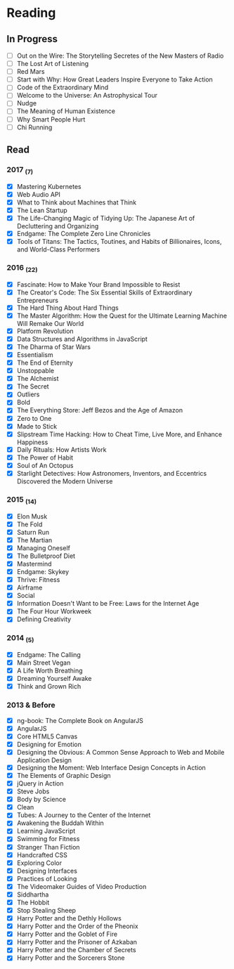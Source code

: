 # Reading

## In Progress

- [ ] Out on the Wire: The Storytelling Secretes of the New Masters of Radio
- [ ] The Lost Art of Listening
- [ ] Red Mars
- [ ] Start with Why: How Great Leaders Inspire Everyone to Take Action
- [ ] Code of the Extraordinary Mind
- [ ] Welcome to the Universe: An Astrophysical Tour
- [ ] Nudge
- [ ] The Meaning of Human Existence
- [ ] Why Smart People Hurt
- [ ] Chi Running

## Read

### 2017 <sub>(7)</sub>

 - [X] Mastering Kubernetes
 - [x] Web Audio API
 - [x] What to Think about Machines that Think
 - [x] The Lean Startup
 - [x] The Life-Changing Magic of Tidying Up: The Japanese Art of Decluttering and Organizing
 - [x] Endgame: The Complete Zero Line Chronicles
 - [X] Tools of Titans: The Tactics, Toutines, and Habits of Billionaires, Icons, and World-Class Performers

### 2016 <sub>(22)</sub>

- [x] Fascinate: How to Make Your Brand Impossible to Resist
- [X] The Creator's Code: The Six Essential Skills of Extraordinary Entrepreneurs
- [X] The Hard Thing About Hard Things
- [X] The Master Algorithm: How the Quest for the Ultimate Learning Machine Will Remake Our World
- [X] Platform Revolution
- [x] Data Structures and Algorithms in JavaScript
- [x] The Dharma of Star Wars
- [x] Essentialism
- [x] The End of Eternity
- [x] Unstoppable
- [x] The Alchemist
- [x] The Secret
- [x] Outliers
- [x] Bold
- [x] The Everything Store: Jeff Bezos and the Age of Amazon
- [x] Zero to One
- [x] Made to Stick
- [x] Slipstream Time Hacking: How to Cheat Time, Live More, and Enhance Happiness
- [x] Daily Rituals: How Artists Work
- [x] The Power of Habit
- [x] Soul of An Octopus
- [x] Starlight Detectives: How Astronomers, Inventors, and Eccentrics Discovered the Modern Universe

### 2015 <sub>(14)</sub>

- [x] Elon Musk
- [x] The Fold
- [x] Saturn Run
- [x] The Martian
- [x] Managing Oneself
- [x] The Bulletproof Diet
- [x] Mastermind
- [x] Endgame: Skykey
- [x] Thrive: Fitness
- [x] Airframe
- [x] Social
- [x] Information Doesn't Want to be Free: Laws for the Internet Age
- [x] The Four Hour Workweek
- [x] Defining Creativity

### 2014 <sub>(5)</sub>

- [x] Endgame: The Calling
- [x] Main Street Vegan
- [x] A Life Worth Breathing
- [x] Dreaming Yourself Awake
- [x] Think and Grown Rich

### 2013 & Before

- [x] ng-book: The Complete Book on AngularJS
- [x] AngularJS
- [x] Core HTML5 Canvas
- [x] Designing for Emotion
- [x] Designing the Obvious: A Common Sense Approach to Web and Mobile Application Design
- [x] Designing the Moment: Web Interface Design Concepts in Action
- [x] The Elements of Graphic Design
- [x] jQuery in Action
- [x] Steve Jobs
- [x] Body by Science
- [x] Clean
- [x] Tubes: A Journey to the Center of the Internet
- [x] Awakening the Buddah Within
- [x] Learning JavaScript
- [x] Swimming for Fitness
- [x] Stranger Than Fiction
- [x] Handcrafted CSS
- [x] Exploring Color
- [x] Designing Interfaces
- [x] Practices of Looking
- [x] The Videomaker Guides of Video Production
- [x] Siddhartha
- [x] The Hobbit
- [x] Stop Stealing Sheep
- [x] Harry Potter and the Dethly Hollows
- [x] Harry Potter and the Order of the Pheonix
- [x] Harry Potter and the Goblet of Fire
- [x] Harry Potter and the Prisoner of Azkaban
- [x] Harry Potter and the Chamber of Secrets
- [x] Harry Potter and the Sorcerers Stone
